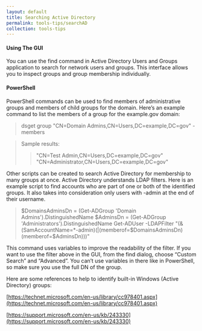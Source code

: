 ```yaml
---
layout: default
title: Searching Active Directory
permalink: tools-tips/searchAD
collection: tools-tips
---
```

#### Using The GUI
You can use the find command in Active Directory Users and Groups application to search for network users and groups. This interface allows you to inspect groups and group membership individually.

#### PowerShell
PowerShell commands can be used to find members of administrative groups and members of child groups for the domain. Here’s an example command to list the members of a group for the example.gov domain:
>dsget group "CN=Domain Admins,CN=Users,DC=example,DC=gov" -members
    
>Sample results:
>>"CN=Test Admin,CN=Users,DC=example,DC=gov"
>>"CN=Administrator,CN=Users,DC=example,DC=gov"

Other scripts can be created to search Active Directory for membership to many groups at once. Active Directory understands LDAP filters. Here is an example script to find accounts who are part of one or both of the identified groups. It also takes into consideration only users with -admin at the end of their username.
>$DomainsAdminsDn = (Get-ADGroup 'Domain Admins').DistinguishedName
>$AdminsDn = (Get-ADGroup 'Administrators').DistinguishedName
>Get-ADUser -LDAPFilter "(&(SamAccountName=*-admin)(|(memberof=$DomainsAdminsDn)(memberof=$AdminsDn)))"

This command uses variables to improve the readability of the filter. If you want to use the filter above in the GUI, from the find dialog, choose “Custom Search” and “Advanced”. You can’t use variables in there like in PowerShell, so make sure you use the full DN of the group.

Here are some references to help to identify built-in Windows (Active Directory) groups:

[https://technet.microsoft.com/en-us/library/cc978401.aspx](https://technet.microsoft.com/en-us/library/cc978401.aspx)

[https://support.microsoft.com/en-us/kb/243330](https://support.microsoft.com/en-us/kb/243330)
